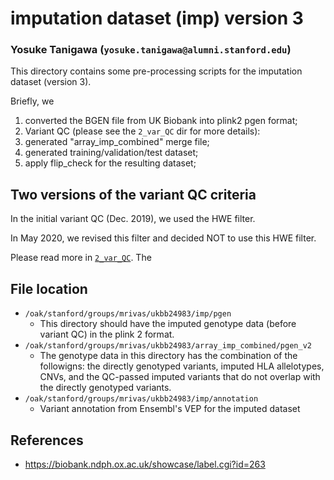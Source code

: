 # imputation dataset (imp) version 3

### Yosuke Tanigawa (`yosuke.tanigawa@alumni.stanford.edu`)

This directory contains some pre-processing scripts for the imputation dataset (version 3).

Briefly, we
1. converted the BGEN file from UK Biobank into plink2 pgen format;
2. Variant QC (please see the `2_var_QC` dir for more details):
3. generated "array_imp_combined" merge file;
4. generated training/validation/test dataset;
5. apply flip_check for the resulting dataset;

## Two versions of the variant QC criteria

In the initial variant QC (Dec. 2019), we used the HWE filter.

In May 2020, we revised this filter and decided NOT to use this HWE filter.

Please read more in [`2_var_QC`](2_var_QC). The 

## File location

- `/oak/stanford/groups/mrivas/ukbb24983/imp/pgen`
  - This directory should have the imputed genotype data (before variant QC) in the plink 2 format.
- `/oak/stanford/groups/mrivas/ukbb24983/array_imp_combined/pgen_v2`
  - The genotype data in this directory has the combination of the followigns: the directly genotyped variants, imputed HLA allelotypes, CNVs, and the QC-passed imputed variants that do not overlap with the directly genotyped variants.
- `/oak/stanford/groups/mrivas/ukbb24983/imp/annotation`
  - Variant annotation from Ensembl's VEP for the imputed dataset

## References

- https://biobank.ndph.ox.ac.uk/showcase/label.cgi?id=263

